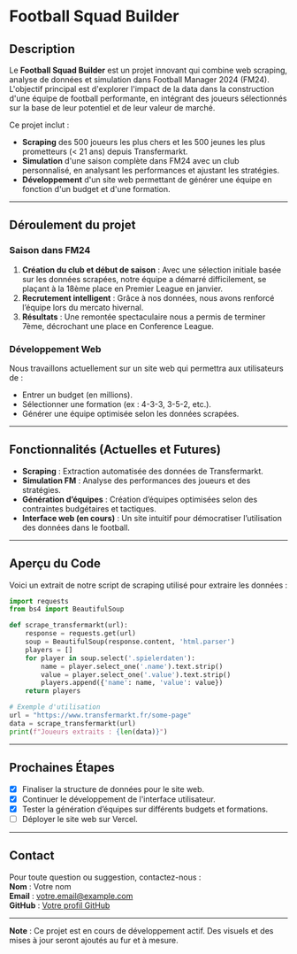 # Football Squad Builder

## Description
Le **Football Squad Builder** est un projet innovant qui combine web scraping, analyse de données et simulation dans Football Manager 2024 (FM24). 
L'objectif principal est d'explorer l'impact de la data dans la construction d'une équipe de football performante, en intégrant des joueurs sélectionnés sur la base de leur potentiel et de leur valeur de marché.

Ce projet inclut :
- **Scraping** des 500 joueurs les plus chers et les 500 jeunes les plus prometteurs (< 21 ans) depuis Transfermarkt.
- **Simulation** d'une saison complète dans FM24 avec un club personnalisé, en analysant les performances et ajustant les stratégies.
- **Développement** d'un site web permettant de générer une équipe en fonction d'un budget et d'une formation.

---

## Déroulement du projet

### Saison dans FM24
1. **Création du club et début de saison** : Avec une sélection initiale basée sur les données scrapées, notre équipe a démarré difficilement, se plaçant à la 18ème place en Premier League en janvier.
2. **Recrutement intelligent** : Grâce à nos données, nous avons renforcé l’équipe lors du mercato hivernal.
3. **Résultats** : Une remontée spectaculaire nous a permis de terminer 7ème, décrochant une place en Conference League.

### Développement Web
Nous travaillons actuellement sur un site web qui permettra aux utilisateurs de :
- Entrer un budget (en millions).
- Sélectionner une formation (ex : 4-3-3, 3-5-2, etc.).
- Générer une équipe optimisée selon les données scrapées.

---

## Fonctionnalités (Actuelles et Futures)
- **Scraping** : Extraction automatisée des données de Transfermarkt.
- **Simulation FM** : Analyse des performances des joueurs et des stratégies.
- **Génération d’équipes** : Création d’équipes optimisées selon des contraintes budgétaires et tactiques.
- **Interface web (en cours)** : Un site intuitif pour démocratiser l’utilisation des données dans le football.

---

## Aperçu du Code

Voici un extrait de notre script de scraping utilisé pour extraire les données :

```python
import requests
from bs4 import BeautifulSoup

def scrape_transfermarkt(url):
    response = requests.get(url)
    soup = BeautifulSoup(response.content, 'html.parser')
    players = []
    for player in soup.select('.spielerdaten'):
        name = player.select_one('.name').text.strip()
        value = player.select_one('.value').text.strip()
        players.append({'name': name, 'value': value})
    return players

# Exemple d'utilisation
url = "https://www.transfermarkt.fr/some-page"
data = scrape_transfermarkt(url)
print(f"Joueurs extraits : {len(data)}")
```

---

## Prochaines Étapes
- [x] Finaliser la structure de données pour le site web.
- [x] Continuer le développement de l'interface utilisateur.
- [x] Tester la génération d’équipes sur différents budgets et formations.
- [ ] Déployer le site web sur Vercel.

---

## Contact
Pour toute question ou suggestion, contactez-nous :  
**Nom** : Votre nom  
**Email** : votre.email@example.com  
**GitHub** : [Votre profil GitHub](https://github.com)

---

**Note** : Ce projet est en cours de développement actif. Des visuels et des mises à jour seront ajoutés au fur et à mesure.
